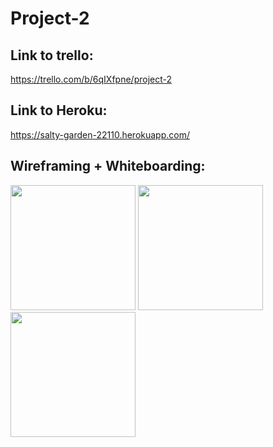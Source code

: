 # Project-2

## Link to trello:
https://trello.com/b/6qIXfpne/project-2

## Link to Heroku:
https://salty-garden-22110.herokuapp.com/

## Wireframing + Whiteboarding:

<img src="/images/whiteboard.jpg" width=200>
<img src="" width=200>
<img src="" width=200>

